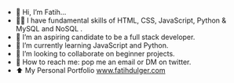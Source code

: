 - 👋 Hi, I’m Fatih...
- 🧑‍🎓 I have fundamental skills of HTML, CSS, JavaScript, Python & MySQL and NoSQL .
- 👀 I’m an aspiring candidate to be a full stack developer.
- 🌱 I’m currently learning JavaScript and Python.
- 💞️ I’m looking to collaborate on beginner projects. 
- 📩 How to reach me: pop me an email or DM on twitter. 
- ⬆️ My Personal Portfolio www.fatihdulger.com

<!---
fatihdulger/fatihdulger is a ✨ special ✨ repository because its `README.md` (this file) appears on your GitHub profile.
You can click the Preview link to take a look at your changes.
--->
